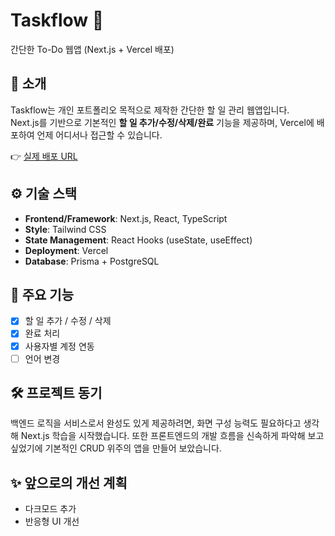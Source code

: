 # Taskflow 📝
간단한 To-Do 웹앱 (Next.js + Vercel 배포)

## 🚀 소개
Taskflow는 개인 포트폴리오 목적으로 제작한 간단한 할 일 관리 웹앱입니다.  
Next.js를 기반으로 기본적인 **할 일 추가/수정/삭제/완료** 기능을 제공하며, Vercel에 배포하여 언제 어디서나 접근할 수 있습니다.

👉 [실제 배포 URL](https://your-vercel-link.vercel.app)

## ⚙️ 기술 스택
- **Frontend/Framework**: Next.js, React, TypeScript
- **Style**: Tailwind CSS
- **State Management**: React Hooks (useState, useEffect)
- **Deployment**: Vercel
- **Database**: Prisma + PostgreSQL

## 📂 주요 기능
- [x] 할 일 추가 / 수정 / 삭제
- [x] 완료 처리
- [x] 사용자별 계정 연동
- [ ] 언어 변경

## 🛠️ 프로젝트 동기
백엔드 로직을 서비스로서 완성도 있게 제공하려면, 화면 구성 능력도 필요하다고 생각해 Next.js 학습을 시작했습니다.
또한 프론트엔드의 개발 흐름을 신속하게 파악해 보고 싶었기에 기본적인 CRUD 위주의 앱을 만들어 보았습니다.

## ✨ 앞으로의 개선 계획
- 다크모드 추가
- 반응형 UI 개선
